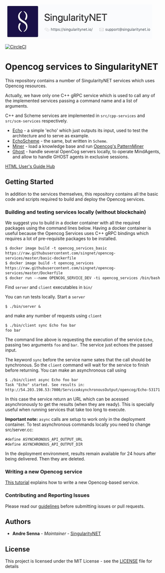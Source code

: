![singnetlogo](assets/singnet-logo.jpg 'SingularityNET')

[singularitynet-home]: https://www.singularitynet.io
[contribution-guidelines]: https://github.com/singnet/wiki/blob/master/guidelines/CONTRIBUTING.md
[cpp-tutorial]: https://github.com/singnet/wiki/tree/master/tutorials/howToWriteCPPService
[opencog-tutorial]: https://github.com/singnet/wiki/tree/master/tutorials/howToWriteOpencogService
[opencog-pattern-miner]: https://github.com/singnet/opencog/tree/master/opencog/learning/miner
[users-guide]: https://singnet.github.io/opencog-services/


[![CircleCI](https://circleci.com/gh/singnet/opencog-services.svg?style=svg)](https://circleci.com/gh/singnet/opencog-services)

# Opencog services to SingularityNET

This repository contains a number of SingularityNET services which uses Opencog resources.

Actually, we have only one C++ gRPC service which is used to call any of the
implemented services passing a command name and a list of arguments.

C++ and Scheme services are implemented in `src/cpp-services` and
`src/scm-services` respectively.

- [Echo](docs/Echo.md) - a simple 'echo' which just outputs its input, used to test the architecture and to serve as example.
- [EchoScheme](docs/EchoScheme.md) - the same, but written in `Scheme`.
- [Miner](docs/Miner.md) - load a knowledge base and run [Opencog's PatternMiner][opencog-pattern-miner]
- [Ghost](docs/Ghost.md) - handle several OpenCog servers locally, to operate MindAgents, and allow to handle GHOST agents in exclusive sessions.

[HTML User's Guide Hub][users-guide]

## Getting Started

In addition to the services themselves, this repository contains all the basic
code and scripts required to build and deploy the Opencog services.

### Building and testing services locally (without blockchain)

We suggest you to build in a docker container with all the required packages
using the command lines below. Having a docker container is useful because the
Opencog Services uses C++ gRPC bindings which requires a lot of pre-requisite
packages to be installed.

```
$ docker image build -t opencog_services_basic https://raw.githubusercontent.com/singnet/opencog-services/master/basic-dockerfile
$ docker image build -t opencog_services https://raw.githubusercontent.com/singnet/opencog-services/master/Dockerfile
$ docker run --name OPENCOG_SERVICE_DEV -ti opencog_services /bin/bash
```

Find `server` and `client` executables in `bin/`

You can run tests locally. Start a `server`

```
$ ./bin/server &
```

and make any number of requests using `client`

```
$ ./bin/client sync Echo foo bar
foo bar
```

The command line above is requesting the execution of the service `Echo`,
passing two arguments `foo` and `bar`. The service just echoes the passed input.

The keyword `sync` before the service name sates that the call should be
synchronous. So the `client` command will wait for the service to finish before
returning. You can make an asynchronous call using

```
$ ./bin/client async Echo foo bar
Task "Echo" started. See results in: http://54.203.198.53:7000/ServiceAsynchronousOutput/opencog/Echo-53171
```

In this case the service return an URL which can be acessed asynchronously to
get the results (when they are ready). This is specially useful when running
services that take too long to execute.

**Important note:** `async` calls are setup to work only in the deployment
container. To test asynchronous commands locally you need to change
src/server.cc:

```
#define ASYNCHRONOUS_API_OUTPUT_URL 
#define ASYNCHRONOUS_API_OUTPUT_DIR 

```

In the deployment environment, results remain available for 24 hours after being delivered. Then they are
deleted.

### Writing a new Opencog service

[This tutorial][opencog-tutorial] explains how to write a new Opencog-based service.

### Contributing and Reporting Issues

Please read our [guidelines][contribution-guidelines] before
submitting issues or pull requests. 


## Authors

* **Andre Senna** - *Maintainer* - [SingularityNET][singularitynet-home]

## License

This project is licensed under the MIT License - see the [LICENSE](LICENSE) file for details
